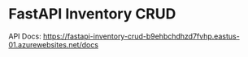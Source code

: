 # FastAPI Inventory CRUD

API Docs: <https://fastapi-inventory-crud-b9ehbchdhzd7fvhp.eastus-01.azurewebsites.net/docs>

